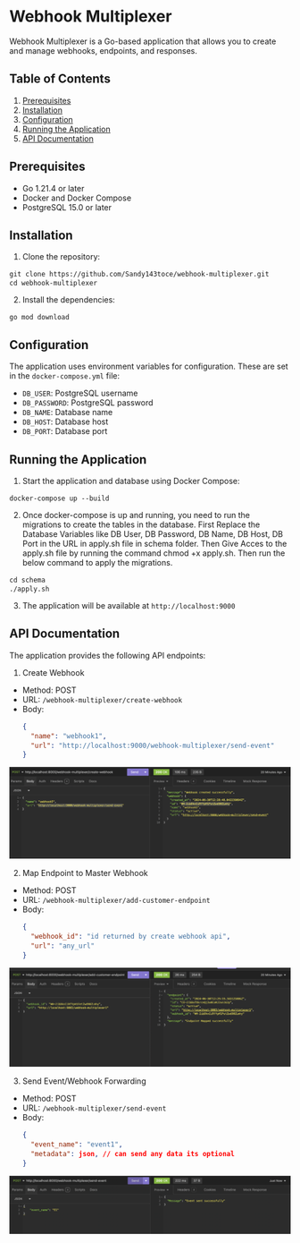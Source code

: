# Webhook Multiplexer

Webhook Multiplexer is a Go-based application that allows you to create and manage webhooks, endpoints, and responses.

## Table of Contents
1. [Prerequisites](#prerequisites)
2. [Installation](#installation)
3. [Configuration](#configuration)
4. [Running the Application](#running-the-application)
5. [API Documentation](#api-documentation)

## Prerequisites

- Go 1.21.4 or later
- Docker and Docker Compose
- PostgreSQL 15.0 or later

## Installation

1. Clone the repository:
    
```
git clone https://github.com/Sandy143toce/webhook-multiplexer.git
cd webhook-multiplexer
```

2. Install the dependencies:

```
go mod download
```

## Configuration

The application uses environment variables for configuration. These are set in the `docker-compose.yml` file:

- `DB_USER`: PostgreSQL username
- `DB_PASSWORD`: PostgreSQL password
- `DB_NAME`: Database name
- `DB_HOST`: Database host
- `DB_PORT`: Database port

## Running the Application

1. Start the application and database using Docker Compose:

```
docker-compose up --build
```
2. Once docker-compose is up and running, you need to run the migrations to create the tables in the database. 
First Replace the Database Variables like DB User, DB Password, DB Name, DB Host, DB Port in the URL in apply.sh file in schema folder.
Then Give Acces to the apply.sh file by running the command chmod +x apply.sh. Then run the below command to apply the migrations.

```
cd schema
./apply.sh
```

3. The application will be available at `http://localhost:9000`

## API Documentation

The application provides the following API endpoints:

1. Create Webhook
- Method: POST
- URL: `/webhook-multiplexer/create-webhook`
- Body:
  ```json
  {
    "name": "webhook1",
    "url": "http://localhost:9000/webhook-multiplexer/send-event"
  }
  ```

![Alt text](/webhook.png "Create Webhook")

2. Map Endpoint to Master Webhook
- Method: POST
- URL: `/webhook-multiplexer/add-customer-endpoint`
- Body:
  ```json
  {
    "webhook_id": "id returned by create webhook api",
    "url": "any_url"
  }
  ```

 ![Alt text](/endpoint.png "Create Webhook")
 

3. Send Event/Webhook Forwarding
- Method: POST
- URL: `/webhook-multiplexer/send-event`
- Body:
  ```json
  {
    "event_name": "event1",
    "metadata": json, // can send any data its optional
  }
  ```

 ![Alt text](/event.png "Create Webhook")



